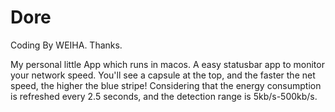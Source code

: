 # Dore

Coding By WEIHA.
Thanks.


My personal little App which runs in macos.
A easy statusbar app to monitor your network speed.
You'll see a capsule at the top, and the faster the net speed, the higher the blue stripe! Considering that the energy consumption is refreshed every 2.5 seconds, and the detection range is 5kb/s-500kb/s.
